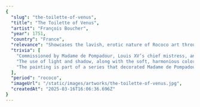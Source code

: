 ```yaml
---
{
  "slug": "the-toilette-of-venus",
  "title": "The Toilette of Venus",
  "artist": "François Boucher",
  "year": 1751,
  "country": "France",
  "relevance": "Showcases the lavish, erotic nature of Rococo art through its depiction of the goddess Venus. Boucher's work is known for its sensuous, decorative style, and this painting highlights the hedonistic aspects that Rococo art often celebrated.",
  "trivia": [
    "Commissioned by Madame de Pompadour, Louis XV’s chief mistress, and a great patron of the arts.",
    "The use of light and shadow, along with the soft, harmonious colors, highlight Boucher’s skill in creating texture and depth.",
    "The painting is part of a series that decorated Madame de Pompadour's boudoir, reflecting her taste and influence in the royal court."
  ],
  "period": "rococo",
  "imageUrl": "/static/images/artworks/the-toilette-of-venus.jpg",
  "createdAt": "2025-03-16T16:06:36.696Z"
}
---
```


